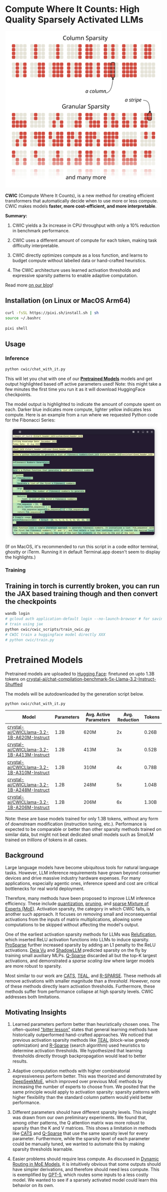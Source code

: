 # Compute Where It Counts: High Quality Sparsely Activated LLMs

![A diagram demontrating the increased expressiveness of granular sparsity.](./assets/sparsity_patterns.svg)

**CWIC** (Compute Where It Counts), is a new method for creating efficient transformers that automatically decide when to use more or less compute. CWIC makes models **faster, more cost-efficient, and more interpretable**.

**Summary:**

1. CWIC yields a 3x increase in CPU throughput with only a 10% reduction in benchmark performance.

2. CWIC uses a different amount of compute for each token, making task difficulty interpretable.

3. CWIC directly optimizes compute as a loss function, and learns to budget compute without labelled data or hand-crafted heuristics.

4. The CWIC architecture uses learned activation thresholds and expressive sparsity patterns to enable adaptive computation.

Read more [on our blog](https://crystalai.org/blog/2025-08-18-compute-where-it-counts)!

## Installation (on Linux or MacOS Arm64)
```sh
curl -fsSL https://pixi.sh/install.sh | sh
source ~/.bashrc

pixi shell
```

## Usage

### Inference
```sh
python cwic/chat_with_it.py
```
This will let you chat with one of our [**Pretrained Models**](#pretrained-models) models and get output highlighted based off active parameters used!
Note: this might take a few minutes the first time you run it as it will download HuggingFace checkpoints.

The model output is highlighted to indicate the amount of compute spent on each. Darker blue indicates more compute, lighter yellow indicates less compute. Here is an example from a run where we requested Python code for the Fibonacci Series:
![CWIC_Inference.png](assets/CWIC_Inference.png)
(If on MacOS, it's recommended to run this script in a code editor terminal, ghostty or iTerm. Running it in default Terminal.app doesn't seem to display the highlights.)

### Training
## Training in torch is currently broken, you can run the JAX based training though and then convert the checkpoints
```sh
wandb login
# gcloud auth application-default login --no-launch-browser # for saving checkpoints to google cloud
# train using jax
python cwic/cwic_scripts/train_cwic.py
# CWIC train a huggingface model directly XXX
# python cwic/train.py
```
# Pretrained Models

Pretrained models are uploaded to [Hugging Face](https://huggingface.co/crystal-ai):  finetuned on upto 1.3B tokens on [crystal-ai/chat-compilation-benchmark-5x-Llama-3.2-Instruct-Shuffled](https://huggingface.co/datasets/crystal-ai/chat-compilation-benchmark-5x-Llama-3.2-Instruct-Shuffled)

The models will be autodownloaded by the generation script below.

```sh
python cwic/chat_with_it.py
```

| Model | Parameters| Avg. Active Parameters| Avg. Reduction | Tokens |
| ------------|---|-----------|--- | --|
| [crystal-ai/CWICLlama-3.2-1B-A620M-Instruct](https://huggingface.co/crystal-ai/CWICLlama-3.2-1B-A620M-Instruct) | 1.2B | 620M 	| 2x | 0.26B|
| [crystal-ai/CWICLlama-3.2-1B-A413M-Instruct](https://huggingface.co/crystal-ai/CWICLlama-3.2-1B-A413M-Instruct) | 1.2B | 413M |3x| 0.52B|
| [crystal-ai/CWICLlama-3.2-1B-A310M-Instruct](https://huggingface.co/crystal-ai/CWICLlama-3.2-1B-A310M-Instruct) | 1.2B | 310M |4x| 0.78B|
| [crystal-ai/CWICLlama-3.2-1B-A248M-Instruct](https://huggingface.co/crystal-ai/CWICLlama-3.2-1B-A248M-Instruct) | 1.2B | 248M |5x| 1.04B|
| [crystal-ai/CWICLlama-3.2-1B-A206M-Instruct](https://huggingface.co/crystal-ai/CWICLlama-3.2-1B-A206M-Instruct) | 1.2B | 206M |6x| 1.30B|

Note: these are base models trained for only  1.3B tokens, without any form of downstream modification (instruction tuning, etc.). Performance is expected to be comparable or better than other sparsity methods trained on similar data, but might not beat dedicated small models such as SmolLM trained on *trillions* of tokens in all cases.

## Background
Large language models have become ubiquitous tools for natural language tasks. However, LLM inference requirements have grown beyond consumer devices and drive massive industry hardware expenses. For many applications, especially agentic ones, inference speed and cost are critical bottlenecks for real world deployment.

Therefore, many methods have been proposed to improve LLM inference efficiency. These include [quantization](https://arxiv.org/abs/2402.16775), [pruning](https://arxiv.org/abs/2305.11627), and [sparse Mixture of Experts (MoE)](https://arxiv.org/abs/1701.06538). Activation sparsity, the category in which CWIC falls, is another such approach. It focuses on removing small and inconsequential activations from the inputs of matrix multiplications, allowing some computations to be skipped without affecting the model's output.

One of the earliest activation sparsity methods for LLMs was [Relufication](https://arxiv.org/abs/2310.04564), which inserted ReLU activation functions into LLMs to induce sparsity. [ProSparse](https://arxiv.org/abs/2402.13516v4) further increased sparsity by adding an L1 penalty to the ReLU activations. [Deja Vu](https://arxiv.org/abs/2310.17157) and [ShadowLLM](https://arxiv.org/abs/2406.16635) predicted sparsity on the fly by training small auxiliary MLPs. [Q-Sparse](https://arxiv.org/abs/2407.10969) discarded all but the top-K largest activations, and demonstrated a *sparse scaling law* where larger models are more robust to sparsity.

Most similar to our work are [CATS](https://arxiv.org/abs/2404.08763), [TEAL](https://www.together.ai/blog/teal-training-free-activation-sparsity-in-large-language-models), and [R-SPARSE](https://arxiv.org/abs/2504.19449). These methods all remove activations with smaller magnitude than a *threshold*. However, none of these methods directly learn activation thresholds. Furthermore, these methods suffer from performance collapse at high sparsity levels. CWIC addresses both limitations.

## Motivating Insights

1. Learned parameters perform better than heuristically chosen ones. The often-quoted ["bitter lesson"](http://www.incompleteideas.net/IncIdeas/BitterLesson.html) states that general learning methods have historically outperformed hand-crafted approaches. We noticed that previous activation sparsity methods like [TEAL](https://www.together.ai/blog/teal-training-free-activation-sparsity-in-large-language-models) (block-wise greedy optimization) and [R-Sparse](https://arxiv.org/abs/2504.19449) (search algorithm) used heuristics to determine activation thresholds. We hypothesized that learning thresholds directly through backpropagation would lead to better results.

2. Adaptive computation methods with higher combinatorial expressiveness perform better. This was theorized and demonstrated by [DeepSeekMoE](https://arxiv.org/abs/2401.06066), which improved over previous MoE methods by increasing the number of experts to choose from. We posited that the same principle would apply to activation sparsity: sparsity patterns with higher flexibility than the standard column pattern would yield better performance.

3. Different parameters should have different sparsity levels. This insight was drawn from our own preliminary experiments. We found that, among other patterns, the Q attention matrix was more robust to sparsity than the K and V matrices. This shows a limitation in methods like [CATS](https://arxiv.org/abs/2404.08763) and [Q-Sparse](https://arxiv.org/abs/2407.10969) that use the same sparsity level for every parameter. Furthermore, while the sparsity level of each parameter could be manually tuned, we wanted to automate this by making sparsity thresholds learnable.

4. Easier problems should require less compute. As discussed in [Dynamic Routing in MoE Models](https://arxiv.org/abs/2403.07652), it is intuitively obvious that some outputs should have simpler derivations, and therefore should need less compute. This is exemplified by [GPT-5](https://openai.com/index/introducing-gpt-5/), which routes some inputs to a less costly model. We wanted to see if a sparsely activated model could learn this behavior on its own.


